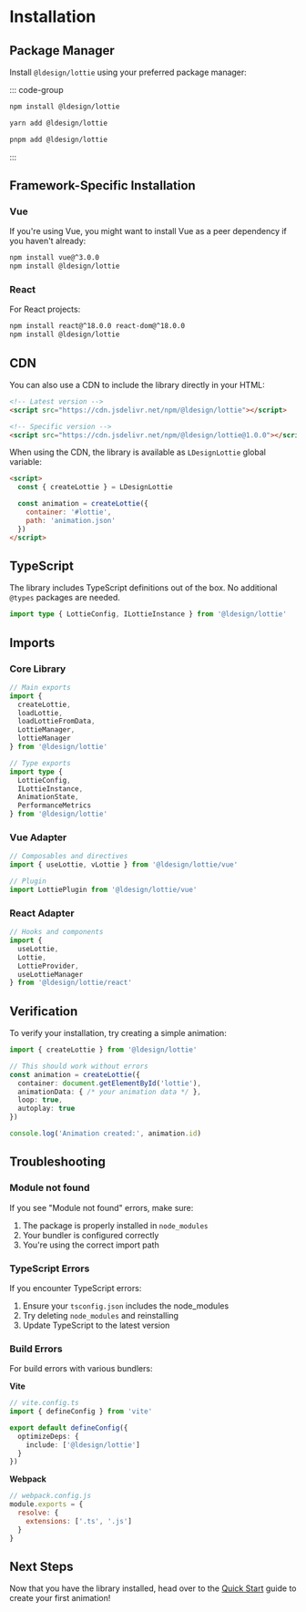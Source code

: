 # Installation

## Package Manager

Install `@ldesign/lottie` using your preferred package manager:

::: code-group
```bash [npm]
npm install @ldesign/lottie
```

```bash [yarn]
yarn add @ldesign/lottie
```

```bash [pnpm]
pnpm add @ldesign/lottie
```
:::

## Framework-Specific Installation

### Vue

If you're using Vue, you might want to install Vue as a peer dependency if you haven't already:

```bash
npm install vue@^3.0.0
npm install @ldesign/lottie
```

### React

For React projects:

```bash
npm install react@^18.0.0 react-dom@^18.0.0
npm install @ldesign/lottie
```

## CDN

You can also use a CDN to include the library directly in your HTML:

```html
<!-- Latest version -->
<script src="https://cdn.jsdelivr.net/npm/@ldesign/lottie"></script>

<!-- Specific version -->
<script src="https://cdn.jsdelivr.net/npm/@ldesign/lottie@1.0.0"></script>
```

When using the CDN, the library is available as `LDesignLottie` global variable:

```html
<script>
  const { createLottie } = LDesignLottie

  const animation = createLottie({
    container: '#lottie',
    path: 'animation.json'
  })
</script>
```

## TypeScript

The library includes TypeScript definitions out of the box. No additional `@types` packages are needed.

```typescript
import type { LottieConfig, ILottieInstance } from '@ldesign/lottie'
```

## Imports

### Core Library

```typescript
// Main exports
import {
  createLottie,
  loadLottie,
  loadLottieFromData,
  LottieManager,
  lottieManager
} from '@ldesign/lottie'

// Type exports
import type {
  LottieConfig,
  ILottieInstance,
  AnimationState,
  PerformanceMetrics
} from '@ldesign/lottie'
```

### Vue Adapter

```typescript
// Composables and directives
import { useLottie, vLottie } from '@ldesign/lottie/vue'

// Plugin
import LottiePlugin from '@ldesign/lottie/vue'
```

### React Adapter

```typescript
// Hooks and components
import {
  useLottie,
  Lottie,
  LottieProvider,
  useLottieManager
} from '@ldesign/lottie/react'
```

## Verification

To verify your installation, try creating a simple animation:

```typescript
import { createLottie } from '@ldesign/lottie'

// This should work without errors
const animation = createLottie({
  container: document.getElementById('lottie'),
  animationData: { /* your animation data */ },
  loop: true,
  autoplay: true
})

console.log('Animation created:', animation.id)
```

## Troubleshooting

### Module not found

If you see "Module not found" errors, make sure:

1. The package is properly installed in `node_modules`
2. Your bundler is configured correctly
3. You're using the correct import path

### TypeScript Errors

If you encounter TypeScript errors:

1. Ensure your `tsconfig.json` includes the node_modules
2. Try deleting `node_modules` and reinstalling
3. Update TypeScript to the latest version

### Build Errors

For build errors with various bundlers:

**Vite**
```typescript
// vite.config.ts
import { defineConfig } from 'vite'

export default defineConfig({
  optimizeDeps: {
    include: ['@ldesign/lottie']
  }
})
```

**Webpack**
```javascript
// webpack.config.js
module.exports = {
  resolve: {
    extensions: ['.ts', '.js']
  }
}
```

## Next Steps

Now that you have the library installed, head over to the [Quick Start](/guide/quick-start) guide to create your first animation!
